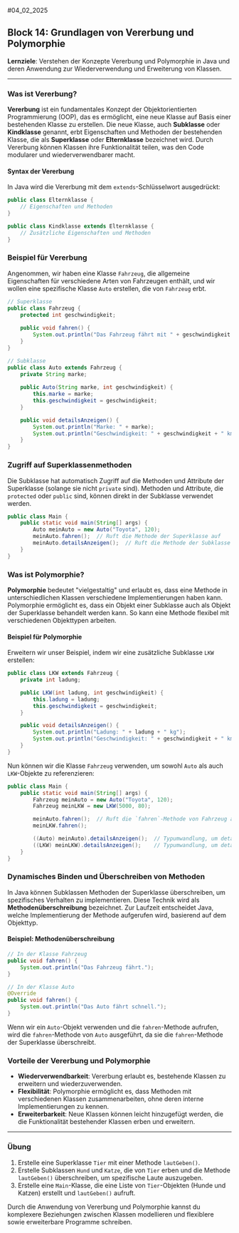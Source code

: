 #04_02_2025 
## Block 14: Grundlagen von Vererbung und Polymorphie

**Lernziele**: Verstehen der Konzepte Vererbung und Polymorphie in Java und deren Anwendung zur Wiederverwendung und Erweiterung von Klassen.

---

### Was ist Vererbung?

**Vererbung** ist ein fundamentales Konzept der Objektorientierten Programmierung (OOP), das es ermöglicht, eine neue Klasse auf Basis einer bestehenden Klasse zu erstellen. Die neue Klasse, auch **Subklasse** oder **Kindklasse** genannt, erbt Eigenschaften und Methoden der bestehenden Klasse, die als **Superklasse** oder **Elternklasse** bezeichnet wird. Durch Vererbung können Klassen ihre Funktionalität teilen, was den Code modularer und wiederverwendbarer macht.

#### Syntax der Vererbung

In Java wird die Vererbung mit dem `extends`-Schlüsselwort ausgedrückt:

```java
public class Elternklasse {
    // Eigenschaften und Methoden
}

public class Kindklasse extends Elternklasse {
    // Zusätzliche Eigenschaften und Methoden
}
```

### Beispiel für Vererbung

Angenommen, wir haben eine Klasse `Fahrzeug`, die allgemeine Eigenschaften für verschiedene Arten von Fahrzeugen enthält, und wir wollen eine spezifische Klasse `Auto` erstellen, die von `Fahrzeug` erbt.

```java
// Superklasse
public class Fahrzeug {
    protected int geschwindigkeit;
    
    public void fahren() {
        System.out.println("Das Fahrzeug fährt mit " + geschwindigkeit + " km/h.");
    }
}
```

```java
// Subklasse
public class Auto extends Fahrzeug {
    private String marke;
    
    public Auto(String marke, int geschwindigkeit) {
        this.marke = marke;
        this.geschwindigkeit = geschwindigkeit;
    }

    public void detailsAnzeigen() {
        System.out.println("Marke: " + marke);
        System.out.println("Geschwindigkeit: " + geschwindigkeit + " km/h");
    }
}
```

### Zugriff auf Superklassenmethoden

Die Subklasse hat automatisch Zugriff auf die Methoden und Attribute der Superklasse (solange sie nicht `private` sind). Methoden und Attribute, die `protected` oder `public` sind, können direkt in der Subklasse verwendet werden.

```java
public class Main {
    public static void main(String[] args) {
        Auto meinAuto = new Auto("Toyota", 120);
        meinAuto.fahren();  // Ruft die Methode der Superklasse auf
        meinAuto.detailsAnzeigen();  // Ruft die Methode der Subklasse auf
    }
}
```

### Was ist Polymorphie?

**Polymorphie** bedeutet "vielgestaltig" und erlaubt es, dass eine Methode in unterschiedlichen Klassen verschiedene Implementierungen haben kann. Polymorphie ermöglicht es, dass ein Objekt einer Subklasse auch als Objekt der Superklasse behandelt werden kann. So kann eine Methode flexibel mit verschiedenen Objekttypen arbeiten.

#### Beispiel für Polymorphie

Erweitern wir unser Beispiel, indem wir eine zusätzliche Subklasse `LKW` erstellen:

```java
public class LKW extends Fahrzeug {
    private int ladung;

    public LKW(int ladung, int geschwindigkeit) {
        this.ladung = ladung;
        this.geschwindigkeit = geschwindigkeit;
    }

    public void detailsAnzeigen() {
        System.out.println("Ladung: " + ladung + " kg");
        System.out.println("Geschwindigkeit: " + geschwindigkeit + " km/h");
    }
}
```

Nun können wir die Klasse `Fahrzeug` verwenden, um sowohl `Auto` als auch `LKW`-Objekte zu referenzieren:

```java
public class Main {
    public static void main(String[] args) {
        Fahrzeug meinAuto = new Auto("Toyota", 120);
        Fahrzeug meinLKW = new LKW(5000, 80);

        meinAuto.fahren();  // Ruft die `fahren`-Methode von Fahrzeug auf
        meinLKW.fahren();

        ((Auto) meinAuto).detailsAnzeigen();  // Typumwandlung, um detailsAnzeigen zu verwenden
        ((LKW) meinLKW).detailsAnzeigen();    // Typumwandlung, um detailsAnzeigen zu verwenden
    }
}
```

### Dynamisches Binden und Überschreiben von Methoden

In Java können Subklassen Methoden der Superklasse überschreiben, um spezifisches Verhalten zu implementieren. Diese Technik wird als **Methodenüberschreibung** bezeichnet. Zur Laufzeit entscheidet Java, welche Implementierung der Methode aufgerufen wird, basierend auf dem Objekttyp.

#### Beispiel: Methodenüberschreibung

```java
// In der Klasse Fahrzeug
public void fahren() {
    System.out.println("Das Fahrzeug fährt.");
}

// In der Klasse Auto
@Override
public void fahren() {
    System.out.println("Das Auto fährt schnell.");
}
```

Wenn wir ein `Auto`-Objekt verwenden und die `fahren`-Methode aufrufen, wird die `fahren`-Methode von `Auto` ausgeführt, da sie die `fahren`-Methode der Superklasse überschreibt.

### Vorteile der Vererbung und Polymorphie

- **Wiederverwendbarkeit**: Vererbung erlaubt es, bestehende Klassen zu erweitern und wiederzuverwenden.
- **Flexibilität**: Polymorphie ermöglicht es, dass Methoden mit verschiedenen Klassen zusammenarbeiten, ohne deren interne Implementierungen zu kennen.
- **Erweiterbarkeit**: Neue Klassen können leicht hinzugefügt werden, die die Funktionalität bestehender Klassen erben und erweitern.

---

### Übung

1. Erstelle eine Superklasse `Tier` mit einer Methode `lautGeben()`.
2. Erstelle Subklassen `Hund` und `Katze`, die von `Tier` erben und die Methode `lautGeben()` überschreiben, um spezifische Laute auszugeben.
3. Erstelle eine `Main`-Klasse, die eine Liste von `Tier`-Objekten (Hunde und Katzen) erstellt und `lautGeben()` aufruft.

Durch die Anwendung von Vererbung und Polymorphie kannst du komplexere Beziehungen zwischen Klassen modellieren und flexiblere sowie erweiterbare Programme schreiben.
